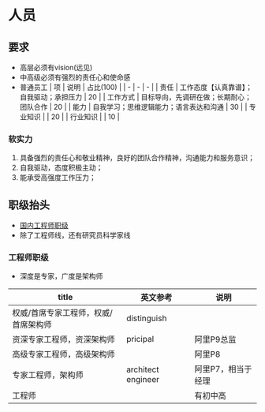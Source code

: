 # 人员
## 要求
* 高层必须有vision(远见)
* 中高级必须有强烈的责任心和使命感
* 普通员工
| 项 | 说明 | 占比(100) |
| - | - | - |
| 责任 | 工作态度【认真靠谱】；自我驱动；承担压力 | 20 |
| 工作方式 | 目标导向，先调研在做；长期耐心；团队合作 | 20 |
| 能力 | 自我学习；思维逻辑能力；语言表达和沟通 | 30 |
| 专业知识 |  | 20 |
| 行业知识 |  | 10 |

### 软实力
1. 具备强烈的责任心和敬业精神，良好的团队合作精神，沟通能力和服务意识；
1. 自我驱动，态度积极主动；
1. 能承受高强度工作压力；

## 职级抬头
* [国内工程师职级](https://www.gpbctv.com/jrrd/202110/406913.html)
* 除了工程师线，还有研究员科学家线

### 工程师职级
* 深度是专家，广度是架构师

| title | 英文参考 | 说明 |
| - | - | - |
| 权威/首席专家工程师，权威/首席架构师 | distinguish |  |
| 资深专家工程师，资深架构师 | pricipal | 阿里P9总监 |
| 高级专家工程师，高级架构师 |  | 阿里P8 |
| 专家工程师，架构师 | architect engineer | 阿里P7，相当于经理 |
| 工程师 |  | 有初中高 |
